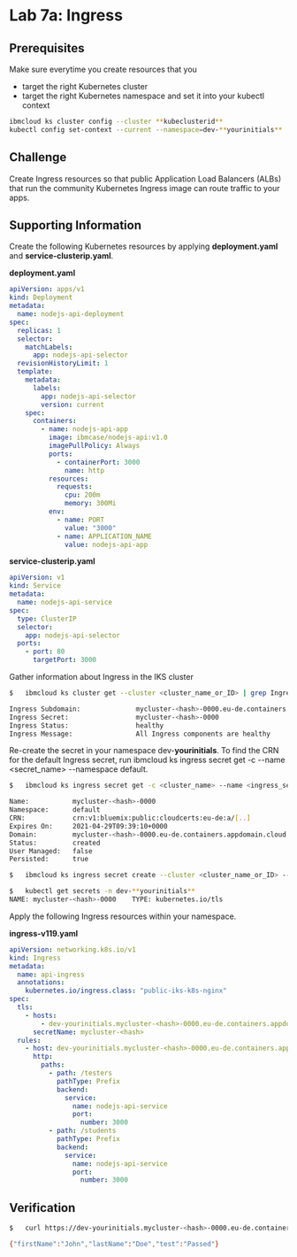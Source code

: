 # Lab 7a: Ingress

## Prerequisites

Make sure everytime you create resources that you

- target the right Kubernetes cluster
- target the right Kubernetes namespace and set it into your kubectl context

```bash
ibmcloud ks cluster config --cluster **kubeclusterid**
kubectl config set-context --current --namespace=dev-**yourinitials**
```

## Challenge

Create Ingress resources so that public Application Load Balancers (ALBs) that run the community Kubernetes Ingress image can route traffic to your apps.

## Supporting Information

Create the following Kubernetes resources by applying **deployment.yaml** and **service-clusterip.yaml**.

**deployment.yaml**

```yaml
apiVersion: apps/v1
kind: Deployment
metadata:
  name: nodejs-api-deployment
spec:
  replicas: 1
  selector:
    matchLabels:
      app: nodejs-api-selector
  revisionHistoryLimit: 1
  template:
    metadata:
      labels:
        app: nodejs-api-selector
        version: current
    spec:
      containers:
        - name: nodejs-api-app
          image: ibmcase/nodejs-api:v1.0
          imagePullPolicy: Always
          ports:
            - containerPort: 3000
              name: http
          resources:
            requests:
              cpu: 200m
              memory: 300Mi
          env:
            - name: PORT
              value: "3000"
            - name: APPLICATION_NAME
              value: nodejs-api-app
```

**service-clusterip.yaml**

```yaml
apiVersion: v1
kind: Service
metadata:
  name: nodejs-api-service
spec:
  type: ClusterIP
  selector:
    app: nodejs-api-selector
  ports:
    - port: 80
      targetPort: 3000
```

Gather information about Ingress in the IKS cluster

```bash
$   ibmcloud ks cluster get --cluster <cluster_name_or_ID> | grep Ingress

Ingress Subdomain:              mycluster-<hash>-0000.eu-de.containers.appdomain.cloud
Ingress Secret:                 mycluster-<hash>-0000
Ingress Status:                 healthy
Ingress Message:                All Ingress components are healthy
```

Re-create the secret in your namespace dev-**yourinitials**. To find the CRN for the default Ingress secret, run ibmcloud ks ingress secret get -c <cluster> --name <secret_name> --namespace default.

```bash
$   ibmcloud ks ingress secret get -c <cluster_name> --name <ingress_secret_name> --namespace default

Name:           mycluster-<hash>-0000
Namespace:      default
CRN:            crn:v1:bluemix:public:cloudcerts:eu-de:a/[..]
Expires On:     2021-04-29T09:39:10+0000
Domain:         mycluster-<hash>-0000.eu-de.containers.appdomain.cloud
Status:         created
User Managed:   false
Persisted:      true
```

```bash
$   ibmcloud ks ingress secret create --cluster <cluster_name_or_ID> --cert-crn <CRN> --name <ingress_secret_name> --namespace dev-**yourinitials**

$   kubectl get secrets -n dev-**yourinitials**
NAME: mycluster-<hash>-0000    TYPE: kubernetes.io/tls
```

Apply the following Ingress resources within your namespace.

**ingress-v119.yaml**

```yaml
apiVersion: networking.k8s.io/v1
kind: Ingress
metadata:
  name: api-ingress
  annotations:
    kubernetes.io/ingress.class: "public-iks-k8s-nginx"
spec:
  tls:
    - hosts:
        - dev-yourinitials.mycluster-<hash>-0000.eu-de.containers.appdomain.cloud
      secretName: mycluster-<hash>
  rules:
    - host: dev-yourinitials.mycluster-<hash>-0000.eu-de.containers.appdomain.cloud
      http:
        paths:
          - path: /testers
            pathType: Prefix
            backend:
              service:
                name: nodejs-api-service
                port:
                  number: 3000
          - path: /students
            pathType: Prefix
            backend:
              service:
                name: nodejs-api-service
                port:
                  number: 3000
```

## Verification

```bash
$   curl https://dev-yourinitials.mycluster-<hash>-0000.eu-de.containers.appdomain.cloud/testers

{"firstName":"John","lastName":"Doe","test":"Passed"}
```

